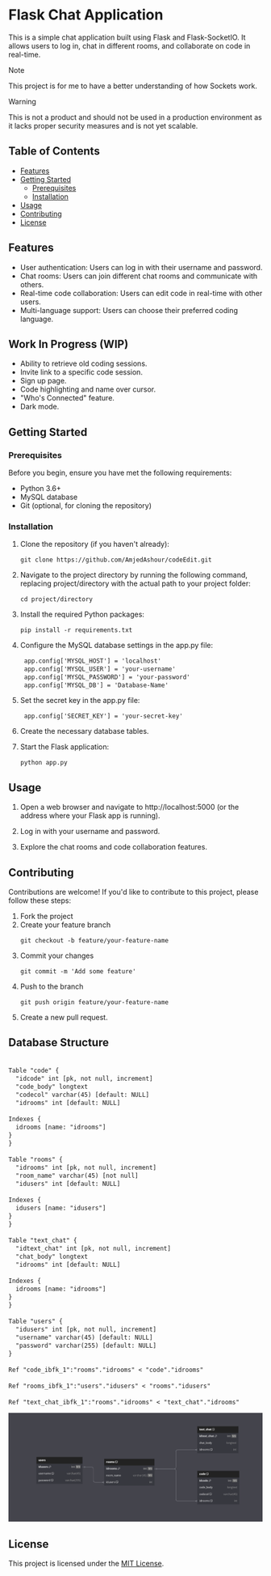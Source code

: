 # Flask Chat Application

This is a simple chat application built using Flask and Flask-SocketIO. It allows users to log in, chat in different rooms, and collaborate on code in real-time.
>[!NOTE]
This project is for me to have a better understanding of how Sockets work.
>[!WARNING]
>This is not a product and should not be used in a production environment as it lacks proper security measures and is not yet scalable.

## Table of Contents

- [Features](#features)
- [Getting Started](#getting-started)
  - [Prerequisites](#prerequisites)
  - [Installation](#installation)
- [Usage](#usage)
- [Contributing](#contributing)
- [License](#license)

## Features

- User authentication: Users can log in with their username and password.
- Chat rooms: Users can join different chat rooms and communicate with others.
- Real-time code collaboration: Users can edit code in real-time with other users.
- Multi-language support: Users can choose their preferred coding language.

## Work In Progress (WIP)
- Ability to retrieve old coding sessions.
- Invite link to a specific code session.
- Sign up page.
- Code highlighting and name over cursor.
- "Who's Connected" feature.
- Dark mode.

## Getting Started

### Prerequisites

Before you begin, ensure you have met the following requirements:

- Python 3.6+
- MySQL database
- Git (optional, for cloning the repository)

### Installation

1. Clone the repository (if you haven't already):

   ```shell
   git clone https://github.com/AmjedAshour/codeEdit.git
   ```
2. Navigate to the project directory by running the following command, replacing project/directory with the actual path to your project folder:
    ```shell
    cd project/directory
    ```
2. Install the required Python packages:
    ```pip
   pip install -r requirements.txt
   ```
3. Configure the MySQL database settings in the app.py file:
   ```shell
    app.config['MYSQL_HOST'] = 'localhost'
    app.config['MYSQL_USER'] = 'your-username'
    app.config['MYSQL_PASSWORD'] = 'your-password'
    app.config['MYSQL_DB'] = 'Database-Name'
    ```
4. Set the secret key in the app.py file:
   ```shell
    app.config['SECRET_KEY'] = 'your-secret-key'
    ```
5. Create the necessary database tables.
6. Start the Flask application:
    
    ```shell
    python app.py
    ```
## Usage
1. Open a web browser and navigate to http://localhost:5000 (or the address where your Flask app is running).

2. Log in with your username and password.

3. Explore the chat rooms and code collaboration features.

## Contributing
Contributions are welcome! If you'd like to contribute to this project, please follow these steps:

1. Fork the project
2. Create your feature branch
    ```shell
    git checkout -b feature/your-feature-name
    ```
3. Commit your changes
    ```shell
    git commit -m 'Add some feature'
    ```
4. Push to the branch
    ```shell
    git push origin feature/your-feature-name
    ```
5. Create a new pull request.

## Database Structure

```shell

Table "code" {
  "idcode" int [pk, not null, increment]
  "code_body" longtext
  "codecol" varchar(45) [default: NULL]
  "idrooms" int [default: NULL]

Indexes {
  idrooms [name: "idrooms"]
}
}

Table "rooms" {
  "idrooms" int [pk, not null, increment]
  "room_name" varchar(45) [not null]
  "idusers" int [default: NULL]

Indexes {
  idusers [name: "idusers"]
}
}

Table "text_chat" {
  "idtext_chat" int [pk, not null, increment]
  "chat_body" longtext
  "idrooms" int [default: NULL]

Indexes {
  idrooms [name: "idrooms"]
}
}

Table "users" {
  "idusers" int [pk, not null, increment]
  "username" varchar(45) [default: NULL]
  "password" varchar(255) [default: NULL]
}

Ref "code_ibfk_1":"rooms"."idrooms" < "code"."idrooms"

Ref "rooms_ibfk_1":"users"."idusers" < "rooms"."idusers"

Ref "text_chat_ibfk_1":"rooms"."idrooms" < "text_chat"."idrooms"
```
![Alt text](db.PNG)

## License
This project is licensed under the [MIT License](LICENSE).
